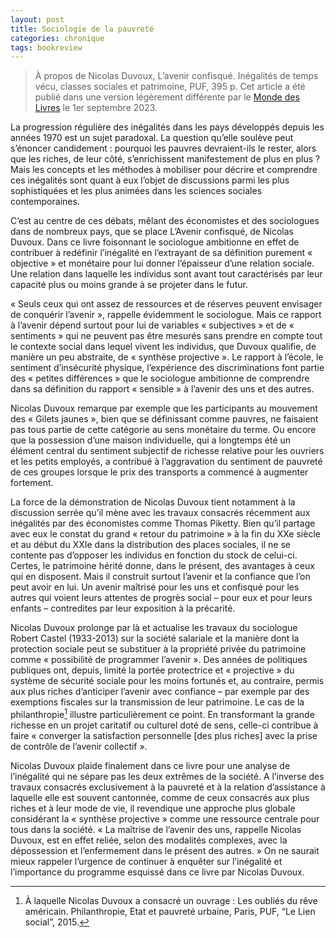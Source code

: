 ```yaml
---
layout: post
title: Sociologie de la pauvreté
categories: chronique
tags: bookreview
---
```


> À propos de Nicolas Duvoux, L’avenir confisqué. Inégalités de temps vécu, classes sociales et patrimoine, PUF, 395 p. Cet article a été publié dans une version légèrement différente par le [Monde des Livres](https://www.lemonde.fr/livres/article/2023/10/15/very-important-people-les-rituels-du-luxe-et-de-la-beaute-au-crible-d-ashley-mears_6194568_3260.html) le 1er septembre 2023.

La progression régulière des inégalités dans les pays développés depuis les années 1970 est un sujet paradoxal. La question qu’elle soulève peut s’énoncer candidement : pourquoi les pauvres devraient-ils le rester, alors que les riches, de leur côté, s’enrichissent manifestement de plus en plus ? Mais les concepts et les méthodes à mobiliser pour décrire et comprendre ces inégalités sont quant à eux l’objet de discussions parmi les plus sophistiquées et les plus animées dans les sciences sociales contemporaines.

C’est au centre de ces débats, mêlant des économistes et des sociologues dans de nombreux pays, que se place L’Avenir confisqué, de Nicolas Duvoux. Dans ce livre foisonnant le sociologue ambitionne en effet de contribuer à redéfinir l’inégalité en l’extrayant de sa définition purement « objective » et monétaire pour lui donner l’épaisseur d’une relation sociale. Une relation dans laquelle les individus sont avant tout caractérisés par leur capacité plus ou moins grande à se projeter dans le futur.

« Seuls ceux qui ont assez de ressources et de réserves peuvent envisager de conquérir l’avenir », rappelle évidemment le sociologue. Mais ce rapport à l’avenir dépend surtout pour lui de variables « subjectives » et de « sentiments » qui ne peuvent pas être mesurés sans prendre en compte tout le contexte social dans lequel vivent les individus, que Duvoux qualifie, de manière un peu abstraite, de « synthèse projective ». Le rapport à l’école, le sentiment d’insécurité physique, l’expérience des discriminations font partie des « petites différences » que le sociologue ambitionne de comprendre dans sa définition du rapport « sensible » à l’avenir des uns et des autres.

Nicolas Duvoux remarque par exemple que les participants au mouvement des « Gilets jaunes », bien que se définissant comme pauvres, ne faisaient pas tous partie de cette catégorie au sens monétaire du terme. Ou encore que la possession d’une maison individuelle, qui a longtemps été un élément central du sentiment subjectif de richesse relative pour les ouvriers et les petits employés, a contribué à l’aggravation du sentiment de pauvreté de ces groupes lorsque le prix des transports a commencé à augmenter fortement.

La force de la démonstration de Nicolas Duvoux tient notamment à la discussion serrée qu’il mène avec les travaux consacrés récemment aux inégalités par des économistes comme Thomas Piketty. Bien qu’il partage avec eux le constat du grand « retour du patrimoine » à la fin du XXe siècle et au début du XXIe dans la distribution des places sociales, il ne se contente pas d’opposer les individus en fonction du stock de celui-ci. Certes, le patrimoine hérité donne, dans le présent, des avantages à ceux qui en disposent. Mais il construit surtout l’avenir et la confiance que l’on peut avoir en lui. Un avenir maîtrisé pour les uns et confisqué pour les autres qui voient leurs attentes de progrès social – pour eux et pour leurs enfants – contredites par leur exposition à la précarité.

Nicolas Duvoux prolonge par là et actualise les travaux du sociologue Robert Castel (1933-2013) sur la société salariale et la manière dont la protection sociale peut se substituer à la propriété privée du patrimoine comme « possibilité de programmer l’avenir ». Des années de politiques publiques ont, depuis, limité la portée protectrice et « projective » du système de sécurité sociale pour les moins fortunés et, au contraire, permis aux plus riches d’anticiper l’avenir avec confiance – par exemple par des exemptions fiscales sur la transmission de leur patrimoine. Le cas de la philanthropie[^1] illustre particulièrement ce point. En transformant la grande richesse en un projet caritatif ou culturel doté de sens, celle-ci contribue à faire « converger la satisfaction personnelle [des plus riches] avec la prise de contrôle de l’avenir collectif ».

Nicolas Duvoux plaide finalement dans ce livre pour une analyse de l’inégalité qui ne sépare pas les deux extrêmes de la société. A l’inverse des travaux consacrés exclusivement à la pauvreté et à la relation d’assistance à laquelle elle est souvent cantonnée, comme de ceux consacrés aux plus riches et à leur mode de vie, il revendique une approche plus globale considérant la « synthèse projective » comme une ressource centrale pour tous dans la société. « La maîtrise de l’avenir des uns, rappelle Nicolas Duvoux, est en effet reliée, selon des modalités complexes, avec la dépossession et l’enfermement dans le présent des autres. » On ne saurait mieux rappeler l’urgence de continuer à enquêter sur l’inégalité et l’importance du programme esquissé dans ce livre par Nicolas Duvoux.

[^1]: À laquelle Nicolas Duvoux a consacré un ouvrage : Les oubliés du rêve américain. Philanthropie, Etat et pauvreté urbaine, Paris, PUF, “Le Lien social”, 2015.
